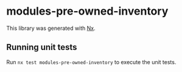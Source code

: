 # modules-pre-owned-inventory

This library was generated with [Nx](https://nx.dev).

## Running unit tests

Run `nx test modules-pre-owned-inventory` to execute the unit tests.
